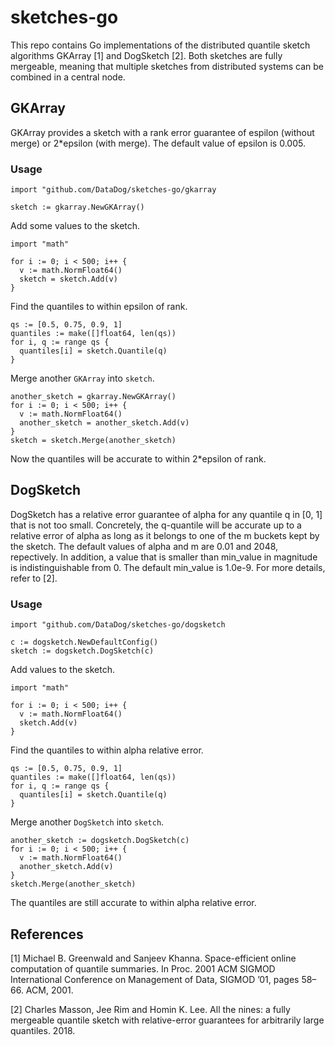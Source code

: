 # sketches-go

This repo contains Go implementations of the distributed quantile sketch algorithms GKArray [1] and DogSketch [2]. Both sketches are fully mergeable, meaning that multiple sketches from distributed systems can be combined in a central node.

## GKArray

GKArray provides a sketch with a rank error guarantee of espilon (without merge) or 2\*epsilon (with merge). The default value of epsilon is 0.005.

### Usage
```
import "github.com/DataDog/sketches-go/gkarray

sketch := gkarray.NewGKArray()
```
Add some values to the sketch. 
```
import "math"

for i := 0; i < 500; i++ {
  v := math.NormFloat64()
  sketch = sketch.Add(v)
}
```
Find the quantiles to within epsilon of rank.
```
qs := [0.5, 0.75, 0.9, 1]
quantiles := make([]float64, len(qs))
for i, q := range qs {
  quantiles[i] = sketch.Quantile(q)
}
```
Merge another `GKArray` into `sketch`.
```
another_sketch = gkarray.NewGKArray()
for i := 0; i < 500; i++ {
  v := math.NormFloat64()
  another_sketch = another_sketch.Add(v)
}
sketch = sketch.Merge(another_sketch)
```
Now the quantiles will be accurate to within 2\*epsilon of rank.

## DogSketch

DogSketch has a relative error guarantee of alpha for any quantile q in [0, 1] that is not too small. Concretely, the q-quantile will be accurate up to a relative error of alpha as long as it belongs to one of the m buckets kept by the sketch. The default values of alpha and m are 0.01 and 2048, repectively. In addition, a value that is smaller than min_value in magnitude is indistinguishable from 0. The default min_value is 1.0e-9. For more details, refer to [2].

### Usage
```
import "github.com/DataDog/sketches-go/dogsketch

c := dogsketch.NewDefaultConfig()
sketch := dogsketch.DogSketch(c)
```
Add values to the sketch.
```
import "math"

for i := 0; i < 500; i++ {
  v := math.NormFloat64()
  sketch.Add(v)
}
```
Find the quantiles to within alpha relative error.
```
qs := [0.5, 0.75, 0.9, 1]
quantiles := make([]float64, len(qs))
for i, q := range qs {
  quantiles[i] = sketch.Quantile(q)
}
```
Merge another `DogSketch` into `sketch`.
```
another_sketch := dogsketch.DogSketch(c)
for i := 0; i < 500; i++ {
  v := math.NormFloat64()
  another_sketch.Add(v)
}
sketch.Merge(another_sketch)
```
The quantiles are still accurate to within alpha relative error.

## References
[1] Michael B. Greenwald and Sanjeev Khanna. Space-efficient online computation of quantile summaries. In Proc. 2001 ACM
SIGMOD International Conference on Management of Data, SIGMOD ’01, pages 58–66. ACM, 2001.

[2] Charles Masson, Jee Rim and Homin K. Lee. All the nines: a fully mergeable quantile sketch with relative-error guarantees for arbitrarily large quantiles. 2018.
